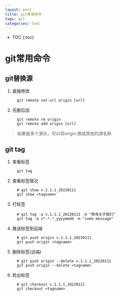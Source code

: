 ```yaml
---
layout: post
title: git常用命令
tags: git 
categories: tool
---
```


* TOC
{:toc}

# git常用命令

## git替换源

1. 直接修改

    ```shell
      git remote set-url origin [url]
    ```

1. 先删后加

    ```shell
      git remote rm origin
      git remote add origin [url]
    ```

> 如果是多个源头，可以将origin 换成其他的源名称

## git tag

1. 查看标签

    ```shell
      git tag
    ```

1. 查看标签情况

    ```shell
      # git show v.1.1.1_20220111
      git show <tagname>
    ```

1. 打标签

    ```shell
      # git tag -a v.1.1.1_20220111 -m "修改关于我们"
      git tag -a v*.*.*_yyyymmdd -m "some message"
    ```

1. 推送标签到远端

    ```shell
      # git push origin v.1.1.1_20220111
      git push origin <tagname>
    ```

1. 删除标签(远端)

    ```shell
      # git push origin --delete v.1.1.1_20220111
      git push origin --delete <tagname>
    ```

1. 检出标签

    ```shell
      # git checkout v.1.1.1_20220111
      git checkout <tagname>
    ```
